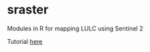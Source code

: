 # sraster

Modules in R for mapping LULC using Sentinel 2

Tutorial [here](https://wamartinez.github.io/MapSentinel/sraster/R/Tutorial.html)
